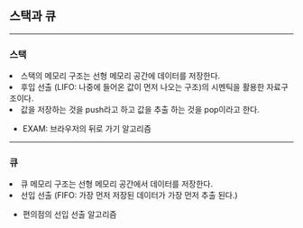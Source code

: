**<h2>스택과 큐</h2>**

---
**<h3>스택</h3>**
<li>스택의 메모리 구조는 선형 메모리 공간에 데이터를 저장한다.</li>
<li>후입 선출 (LIFO: 나중에 들어온 값이 먼저 나오는 구조)의 시멘틱을 활용한 자료구조이다.</li>
<li>값을 저장하는 것을 push라고 하고 값을 추출 하는 것을 pop이라고 한다.</li>

- EXAM: 브라우저의 뒤로 가기 알고리즘

---

**<h3>큐</h3>**
<li>큐 메모리 구조는 선형 메모리 공간에서 데이터를 저장한다.</li>
<li>선입 선출 (FIFO: 가장 먼저 저장된 데이터가 가장 먼저 추출 된다.)</li>

- 편의점의 선입 선출 알고리즘
